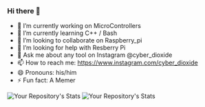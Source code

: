 ### Hi there 👋




- 🔭 I’m currently working on MicroControllers
- 🌱 I’m currently learning C++ / Bash
- 👯 I’m looking to collaborate on Raspberry_pi
- 🤔 I’m looking for help with Resberry Pi
- 💬 Ask me about any tool on Instagram @cyber_dioxide
- 📫 How to reach me: https://www.instagram.com/cyber_dioxide
- 😄 Pronouns: his/him
- ⚡ Fun fact: A Memer

![Your Repository's Stats](https://github-readme-stats.vercel.app/api?username=Cyber-Dioxide&show_icons=true)
![Your Repository's Stats](https://github-readme-stats.vercel.app/api/top-langs/?username=Cyber-Dioxide&theme=blue-green)


